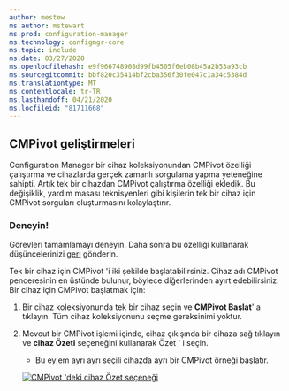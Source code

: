 ```yaml
---
author: mestew
ms.author: mstewart
ms.prod: configuration-manager
ms.technology: configmgr-core
ms.topic: include
ms.date: 03/27/2020
ms.openlocfilehash: e9f966748908d99fb4505f6eb08b45a2b53a93cb
ms.sourcegitcommit: bbf820c35414bf2cba356f30fe047c1a34c5384d
ms.translationtype: MT
ms.contentlocale: tr-TR
ms.lasthandoff: 04/21/2020
ms.locfileid: "81711668"
---
```

## <a name="improvements-to-cmpivot"></a><a name="bkmk_cmpivot"></a>CMPivot geliştirmeleri
<!--6518631-->
Configuration Manager bir cihaz koleksiyonundan CMPivot özelliği çalıştırma ve cihazlarda gerçek zamanlı sorgulama yapma yeteneğine sahipti. Artık tek bir cihazdan CMPivot çalıştırma özelliği ekledik. Bu değişiklik, yardım masası teknisyenleri gibi kişilerin tek bir cihaz için CMPivot sorguları oluşturmasını kolaylaştırır.  

### <a name="try-it-out"></a>Deneyin!

Görevleri tamamlamayı deneyin. Daha sonra bu özelliği kullanarak düşüncelerinizi [geri](../../technical-preview-2003.md#bkmk_feedback) gönderin.

Tek bir cihaz için CMPivot 'i iki şekilde başlatabilirsiniz. Cihaz adı CMPivot penceresinin en üstünde bulunur, böylece diğerlerinden ayırt edebilirsiniz. Bir cihaz için CMPivot başlatmak için:

1. Bir cihaz koleksiyonunda tek bir cihaz seçin ve **CMPivot Başlat**' a tıklayın. Tüm cihaz koleksiyonunu seçme gereksinimi yoktur.
1. Mevcut bir CMPivot işlemi içinde, cihaz çıkışında bir cihaza sağ tıklayın ve **cihaz Özeti** seçeneğini kullanarak Özet ' i seçin.
   - Bu eylem ayrı ayrı seçili cihazda ayrı bir CMPivot örneği başlatır.

   [![CMPivot 'deki cihaz Özet seçeneği](../../media/6518631-device-pivot.png)](../../media/6518631-device-pivot.png#lightbox)
